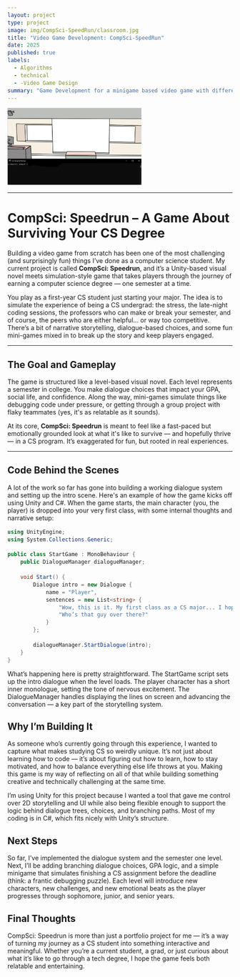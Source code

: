 ```yaml
---
layout: project
type: project
image: img/CompSci-SpeedRun/classroom.jpg
title: "Video Game Development: CompSci-SpeedRun"
date: 2025
published: true
labels:
  - Algorithms 
  - technical
  - -Video Game Design
summary: "Game Development for a minigame based video game with different levels based on the year you are currently in university."
---
```


<img width="300px" class="rounded float-start pe-4" src="../img/CompSci-SpeedRun/classroom.jpg">

---

# CompSci: Speedrun – A Game About Surviving Your CS Degree

Building a video game from scratch has been one of the most challenging (and surprisingly fun) things I’ve done as a computer science student. My current project is called **CompSci: Speedrun**, and it’s a Unity-based visual novel meets simulation-style game that takes players through the journey of earning a computer science degree — one semester at a time.

You play as a first-year CS student just starting your major. The idea is to simulate the experience of being a CS undergrad: the stress, the late-night coding sessions, the professors who can make or break your semester, and of course, the peers who are either helpful... or way too competitive. There’s a bit of narrative storytelling, dialogue-based choices, and some fun mini-games mixed in to break up the story and keep players engaged.

---

## The Goal and Gameplay

The game is structured like a level-based visual novel. Each level represents a semester in college. You make dialogue choices that impact your GPA, social life, and confidence. Along the way, mini-games simulate things like debugging code under pressure, or getting through a group project with flaky teammates (yes, it's as relatable as it sounds).

At its core, **CompSci: Speedrun** is meant to feel like a fast-paced but emotionally grounded look at what it's like to survive — and hopefully thrive — in a CS program. It’s exaggerated for fun, but rooted in real experiences.

---

## Code Behind the Scenes

A lot of the work so far has gone into building a working dialogue system and setting up the intro scene. Here's an example of how the game kicks off using Unity and C#. When the game starts, the main character (you, the player) is dropped into your very first class, with some internal thoughts and narrative setup:

```csharp
using UnityEngine; 
using System.Collections.Generic;

public class StartGame : MonoBehaviour {
    public DialogueManager dialogueManager;

    void Start() {
        Dialogue intro = new Dialogue {
            name = "Player",
            sentences = new List<string> {
                "Wow, this is it. My first class as a CS major... I hope I'm ready.",
                "Who’s that guy over there?"
            }
        };

        dialogueManager.StartDialogue(intro);
    }
}
```
What’s happening here is pretty straightforward. The StartGame script sets up the intro dialogue when the level loads. The player character has a short inner monologue, setting the tone of nervous excitement. The DialogueManager handles displaying the lines on screen and advancing the conversation — a key part of the storytelling system.

## Why I’m Building It
As someone who’s currently going through this experience, I wanted to capture what makes studying CS so weirdly unique. It’s not just about learning how to code — it’s about figuring out how to learn, how to stay motivated, and how to balance everything else life throws at you. Making this game is my way of reflecting on all of that while building something creative and technically challenging at the same time.

I’m using Unity for this project because I wanted a tool that gave me control over 2D storytelling and UI while also being flexible enough to support the logic behind dialogue trees, choices, and branching paths. Most of my coding is in C#, which fits nicely with Unity’s structure.

## Next Steps

So far, I’ve implemented the dialogue system and the semester one level. Next, I’ll be adding branching dialogue choices, GPA logic, and a simple minigame that simulates finishing a CS assignment before the deadline (think: a frantic debugging puzzle). Each level will introduce new characters, new challenges, and new emotional beats as the player progresses through sophomore, junior, and senior years.

## Final Thoughts
CompSci: Speedrun is more than just a portfolio project for me — it’s a way of turning my journey as a CS student into something interactive and meaningful. Whether you’re a current student, a grad, or just curious about what it’s like to go through a tech degree, I hope the game feels both relatable and entertaining.


